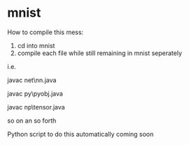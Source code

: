 # mnist

How to compile this mess:

1. cd into mnist
2. compile each file while still remaining in mnist seperately

i.e.

javac net\nn.java

javac py\pyobj.java

javac np\tensor.java

so on an so forth

Python script to do this automatically coming soon
